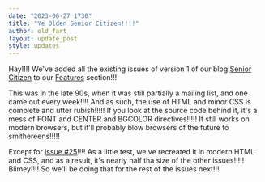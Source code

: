 ```yaml
---
date: "2023-06-27 1730"
title: "Ye Olden Senior Citizen!!!!"
author: old_fart
layout: update_post
style: updates
---
```

Hay!!!! We've added all the existing issues of version 1 of our blog [Senior Citizen](../features/citizen/) to our [Features](../features/) section!!!

This was in the late 90s, when it was still partially a mailing list, and one came out every week!!!! And as such, the use of HTML and minor CSS is complete and utter rubish!!!!! If you look at the source code behind it, it's a mess of FONT and CENTER and BGCOLOR directives!!!!! It still works on modern browsers, but it'll probably blow browsers of the future to smithereens!!!!!

Except for [issue #25](../features/citizen/v1/25.html)!!!! As a little test, we've recreated it in modern HTML and CSS, and as a result, it's nearly half tha size of the other issues!!!!! Blimey!!!! So we'll be doing that for the rest of the issues next!!!
